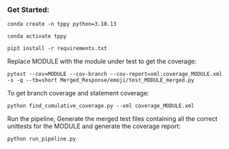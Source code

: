 ### Get Started:

```
conda create -n tppy python=3.10.13
```
```
conda activate tppy
```
```
pip3 install -r requirements.txt
```

Replace MODULE with the module under test to get the coverage:
```
pytest --cov=MODULE --cov-branch --cov-report=xml:coverage_MODULE.xml -s -q --tb=short Merged_Response/emoji/test_MODULE_merged.py
```

To get branch coverage and statement coverage:
```
python find_cumulative_coverage.py --xml coverage_MODULE.xml
```
Run the pipeline, Generate the merged test files containing all the correct unittests for the MODULE and generate the coverage report:
```
python run_pipeline.py
```